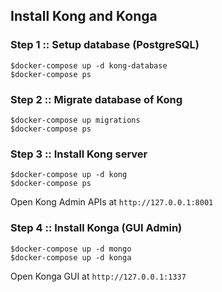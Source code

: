 ## Install Kong and Konga

### Step 1 :: Setup database (PostgreSQL)

```
$docker-compose up -d kong-database
$docker-compose ps
```

### Step 2 :: Migrate database of Kong

```
$docker-compose up migrations
$docker-compose ps
```

### Step 3 :: Install Kong server

```
$docker-compose up -d kong
$docker-compose ps
```

Open Kong Admin APIs at `http://127.0.0.1:8001`

### Step 4 :: Install Konga (GUI Admin)

```
$docker-compose up -d mongo
$docker-compose up -d konga
```

Open Konga GUI at `http://127.0.0.1:1337`
